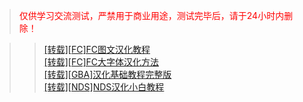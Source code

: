 ><font color="red">仅供学习交流测试，严禁用于商业用途，测试完毕后，请于24小时内删除！</font>

>><a href="https://xiongonline.github.io/[转载][FC]FC图文汉化教程.html" target="_blank">[转载][FC]FC图文汉化教程</a><br/>
>><a href="https://xiongonline.github.io/[转载][FC]FC大字体汉化方法.html" target="_blank">[转载][FC]FC大字体汉化方法</a><br/>
>><a href="https://xiongonline.github.io/[转载][GBA]汉化基础教程完整版.html" target="_blank">[转载][GBA]汉化基础教程完整版</a><br/>
>><a href="https://xiongonline.github.io/[转载][NDS]NDS汉化小白教程.html" target="_blank">[转载][NDS]NDS汉化小白教程</a><br/>

